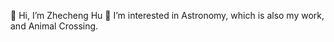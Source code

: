 👋 Hi, I’m Zhecheng Hu
👀 I’m interested in Astronomy, which is also my work, and Animal Crossing.

<!---
Hu-Zhecheng/Hu-Zhecheng is a ✨ special ✨ repository because its `README.md` (this file) appears on your GitHub profile.
You can click the Preview link to take a look at your changes.
--->
